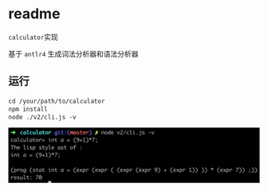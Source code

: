 # readme

`calculator`实现

基于 `antlr4` 生成词法分析器和语法分析器

## 运行

```shell
cd /your/path/to/calculator
npm install
node ./v2/cli.js -v
```

![example](https://github.com/caijw/calculator/blob/master/docs/example_2.png)
